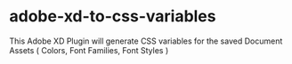 # adobe-xd-to-css-variables
This Adobe XD Plugin will generate CSS variables for the saved Document Assets ( Colors, Font Families, Font Styles )
